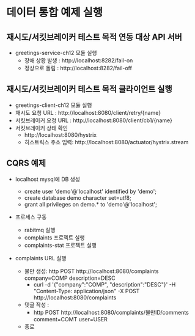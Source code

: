 
# 데이터 통합 예제 실행

## 재시도/서킷브레이커 테스트 목적 연동 대상 API 서버

* greetings-service-ch12 모듈 실행
  * 장애 상황 발생 : http://localhost:8282/fail-on 
  * 정상으로 돌림 : http://localhost:8282/fail-off
 
## 재시도/서킷브레이커 테스트 목적 클라이언트 실행

* greetings-client-ch12 모듈 실행
* 재시도 요청 URL : http://localhost:8080/client/retry/{name}
* 서킷브레이커 요청 URL : http://localhost:8080/client/cb1/{name}
* 서킷브레이커 상태 확인
  * http://localhost:8080/hystrix
  * 히스트릭스 주소 입력: http://localhost:8080/actuator/hystrix.stream

## CQRS 예제

* localhost mysql에 DB 생성
  * create user 'demo'@'localhost' identified by 'demo';    
  * create database demo character set=utf8;
  * grant all privileges on demo.* to 'demo'@'localhost';

* 프로세스 구동
  * rabitmq 실행
  * complaints 프로젝트 실행
  * complaints-stat 프로젝트 실행

* complaints URL 실행
  * 불만 생성: http POST http://localhost:8080/complaints company=COMP description=DESC
    * curl -d '{"company":"COMP", "description":"DESC"}' -H "Content-Type: application/json" -X POST http://localhost:8080/complaints
  * 댓글 작성 :
    * http POST http://localhost:8080/complaints/불만ID/comments comment=COMT user=USER
  * 종료
    